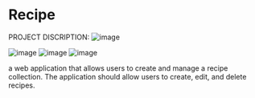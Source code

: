 # Recipe
PROJECT DISCRIPTION:
![image](https://github.com/hansu03/Recipe/assets/114220372/2b61c98e-99c3-4498-b40a-401a2b4a474a)

![image](https://github.com/hansu03/Recipe/assets/114220372/39028455-fe8b-42d3-848f-7be4bea8f979)
![image](https://github.com/hansu03/Recipe/assets/114220372/1e1f88c8-f193-4227-b71f-1bb151d08770)
![image](https://github.com/hansu03/Recipe/assets/114220372/921f336c-77bf-4c05-a4f4-94a70abca6d8)


a web application that allows users to create and manage a recipe collection. The application should allow users to create, edit, and delete recipes. 
